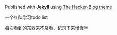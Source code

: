 Published with [**Jekyll**](https://github.com/jekyll/jekyll) using [The Hacker-Blog theme](https://github.com/pages-themes/hacker)

一个红队学习todo list

每次看到的东西来不及看，记录下来慢慢学